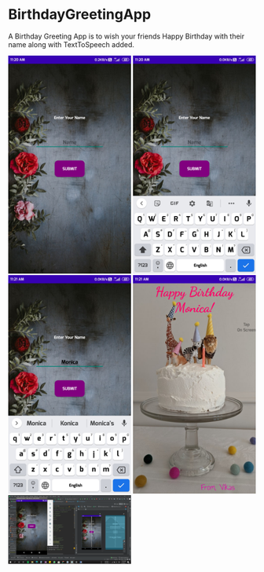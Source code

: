 # BirthdayGreetingApp
A Birthday Greeting App is to wish your friends Happy Birthday with their name along with TextToSpeech added.


<img src="app/Screenshot_2021-05-31-11-20-04-096_com.activity.birthdayaniversary.jpg" width="250"> <img src="app/Screenshot_2021-05-31-11-20-48-324_com.activity.birthdayaniversary.jpg" width="250"> <img src="app/Screenshot_2021-05-31-11-21-07-376_com.activity.birthdayaniversary.jpg" width="250">
<img src="app/Screenshot_2021-05-31-11-21-20-551_com.activity.birthdayaniversary.jpg" width="250"> <img src="app/Screenshot (269).png" width="250">
